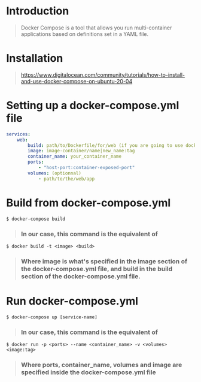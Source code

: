 # Introduction

> Docker Compose is a tool that allows you run multi-container applications based on definitions set in a YAML file.

# Installation
> https://www.digitalocean.com/community/tutorials/how-to-install-and-use-docker-compose-on-ubuntu-20-04
# Setting up a **docker-compose.yml** file
```yml
services:
    web:
        build: path/to/Dockerfile/for/web (if you are going to use docker-compose build)
        image: image-container/name|new_name:tag
        container_name: your_container_name
        ports:
            - "host-port:container-exposed-port"
        volumes: (optionnal)
            - path/to/the/web/app
```
# Build from docker-compose.yml
```
$ docker-compose build
```
> ### In our case, this command is the equivalent of
```
$ docker build -t <image> <build>
```
> ### Where **image** is what's specified in the image section of the docker-compose.yml file, and **build** in the build section of the docker-compose.yml file.

# Run docker-compose.yml
```
$ docker-compose up [service-name]
```
> ### In our case, this command is the equivalent of
```
$ docker run -p <ports> --name <container_name> -v <volumes> <image:tag>
```
> ### Where **ports**, **container_name**, **volumes** and **image** are specified inside the docker-compose.yml file